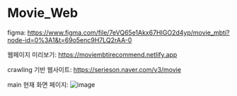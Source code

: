 # Movie_Web

figma: https://www.figma.com/file/7eVQ65e1Akx67HIGO2d4yp/movie_mbti?node-id=0%3A1&t=69o5enc9H7LQ2rAA-0

웹페이지 미리보기: https://moviembtirecommend.netlify.app

crawling 기반 웹사이트: https://serieson.naver.com/v3/movie

main 현재 화면 페이지: 
![image](https://user-images.githubusercontent.com/90243929/225307770-a6a376c9-d10a-433e-9a3e-cd38b8a97dff.png)

